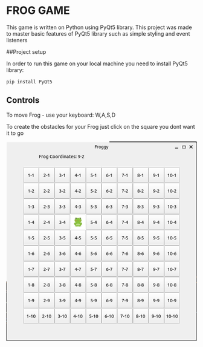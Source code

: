 # FROG GAME

This game is written on Python using PyQt5 library. This project was made to master basic features of PyQt5 library such as simple styling and event listeners

##Project setup

In order to run this game on your local machine you need to install PyQt5 library:

```
pip install PyQt5
```

## Controls

To move Frog - use your keyboard: W,A,S,D

To create the obstacles for your Frog just click on the square you dont want it to go 

<img src="Screenshot.png"/>

